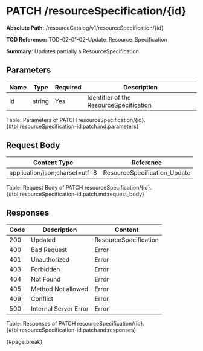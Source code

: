 <!--
    ATTENTION: This file was generated via gradle!
               Do NOT manually edit this file! Any such changes will be overwritten!
-->

# PATCH /resourceSpecification/{id}

**Absolute Path:** /resourceCatalog/v1/resourceSpecification/{id}

**TOD Reference:** TOD-02-01-02-Update_Resource_Specification

**Summary:** Updates partially a ResourceSpecification

## Parameters

| Name | Type | Required | Description |
| ------ | ------ | --- | ------------ |
| id | string | Yes | Identifier of the ResourceSpecification |

Table: Parameters of PATCH resourceSpecification/{id}. {#tbl:resourceSpecification-id.patch.md:parameters}

## Request Body

| Content Type | Reference |
|--------------|-----------|
| application/json;charset=utf-8 | ResourceSpecification_Update |

Table: Request Body of PATCH resourceSpecification/{id}. {#tbl:resourceSpecification-id.patch.md:request_body}

## Responses

| Code | Description | Content |
|------|-------------|---------|
| 200 | Updated | ResourceSpecification |
| 400 | Bad Request | Error |
| 401 | Unauthorized | Error |
| 403 | Forbidden | Error |
| 404 | Not Found | Error |
| 405 | Method Not allowed | Error |
| 409 | Conflict | Error |
| 500 | Internal Server Error | Error |

Table: Responses of PATCH resourceSpecification/{id}. {#tbl:resourceSpecification-id.patch.md:responses}

{#page:break}
